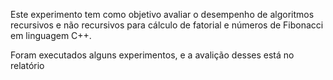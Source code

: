 Este experimento tem como objetivo avaliar o desempenho de algoritmos recursivos e não recursivos para cálculo de fatorial e números de Fibonacci em linguagem C++.

Foram executados alguns experimentos, e a avalição desses está no relatório